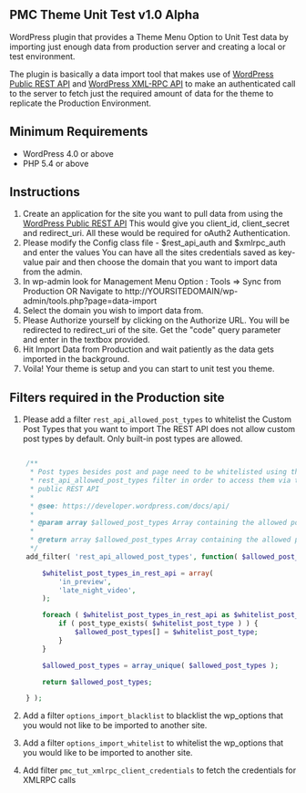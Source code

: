 PMC Theme Unit Test v1.0 Alpha
---------------------------------

WordPress plugin that provides a Theme Menu Option to Unit Test data by importing just enough data from production server and creating a local or test environment.

The plugin is basically a data import tool that makes use of [WordPress Public REST API](https://developer.wordpress.com/docs/api/) and [WordPress XML-RPC API](https://codex.wordpress.org/XML-RPC_WordPress_API/Taxonomies) to make an authenticated call to the server to fetch just the required amount of data for the theme to replicate the Production Environment.

## Minimum Requirements

- WordPress 4.0 or above
- PHP 5.4 or above

## Instructions

1. Create an application for the site you want to pull data from using the [WordPress Public REST API](https://developer.wordpress.com/apps/)
	This would give you client_id, client_secret and redirect_uri.
	All these would be required for oAuth2 Authentication.
2. Please modify the Config class file - $rest_api_auth and $xmlrpc_auth and enter the values
	You can have all the sites credentials saved as key-value pair and then choose the domain that you want to import data from the admin.
3. In wp-admin look for Management Menu Option :  Tools => Sync from Production
			OR
	Navigate to http://YOURSITEDOMAIN/wp-admin/tools.php?page=data-import
4. Select the domain you wish to import data from.
5. Please Authorize yourself by clicking on the Authorize URL. You will be redirected to redirect_uri of the site. Get the "code" query parameter and enter in the textbox provided.
6. Hit Import Data from Production and wait patiently as the data gets imported in the background.
7. Voila! Your theme is setup and you can start to unit test you theme.

## Filters required in the Production site

1. Please add a filter `rest_api_allowed_post_types` to whitelist the Custom Post Types that you want to import
	The REST API does not allow custom post types by default. Only built-in post types are allowed.
```php

	/**
	 * Post types besides post and page need to be whitelisted using the
	 * rest_api_allowed_post_types filter in order to access them via the
	 * public REST API
	 *
	 * @see: https://developer.wordpress.com/docs/api/
	 *
	 * @param array $allowed_post_types Array containing the allowed post_types
	 *
	 * @return array $allowed_post_types Array containing the allowed post_types
	 */
	add_filter( 'rest_api_allowed_post_types', function( $allowed_post_types ) {

		$whitelist_post_types_in_rest_api = array(
			'in_preview',
			'late_night_video',
		);

		foreach ( $whitelist_post_types_in_rest_api as $whitelist_post_type ) {
			if ( post_type_exists( $whitelist_post_type ) ) {
				$allowed_post_types[] = $whitelist_post_type;
			}
		}

		$allowed_post_types = array_unique( $allowed_post_types );

		return $allowed_post_types;

	} );

```

2. Add a filter `options_import_blacklist` to blacklist the wp_options that you would not like to be imported to another site.

3. Add a filter `options_import_whitelist` to whitelist the wp_options that you would like to be imported to another site.

4. Add filter `pmc_tut_xmlrpc_client_credentials` to fetch the credentials for XMLRPC calls



